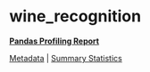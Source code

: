 # wine_recognition

[**Pandas Profiling Report**](../docs_sources/profile/wine_recognition.html)

[Metadata](metadata.yaml) | [Summary Statistics](summary_stats.csv)

